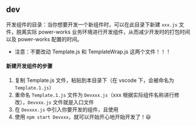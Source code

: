 ## dev

开发组件的目录：当你想要开发一个新组件时，可以在此目录下新建 `xxx.js` 文件，脱离实际 power-works 业务环境进行开发组件，从而减少开发时的打包时间以及 power-works 配置的时间。

- 注意：不要改动 Template.js 和 TemplateWrap.js 这两个文件！！！

#### 新建开发组件的步骤

1. 复制 Template.js 文件，粘贴到本目录下（在 vscode 下，会被命名为 `Template.1.js`）
2. 重命名 `Template.1.js` 文件为 `Devxxx.js`（xxx 根据实际组件名称进行修改），`Devxxx.js` 文件就是入口文件
3. 在 `Devxxx.js` 中引入你要开发的组件，且使用
4. 使用 `npm start Devxxx`，就可以开始开心地开始开发了！😃
